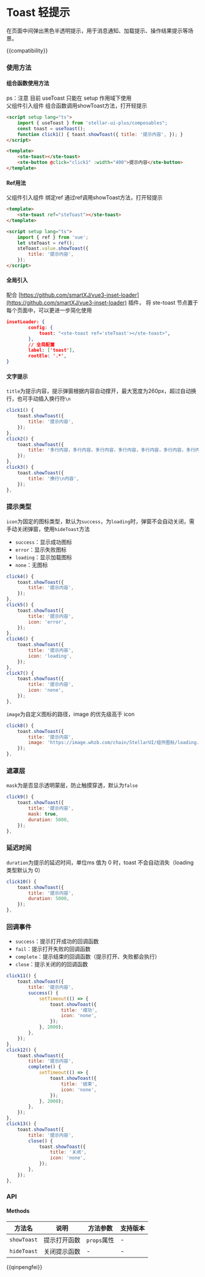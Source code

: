 # Toast 轻提示

在页面中间弹出黑色半透明提示，用于消息通知、加载提示、操作结果提示等场景。

{{compatibility}}

### 使用方法

#### 组合函数使用方法

ps：注意 目前 useToast 只能在 setup 作用域下使用  
父组件引入组件 组合函数调用showToast方法，打开轻提示

```html
<script setup lang="ts">
    import { useToast } from 'stellar-ui-plus/composables";
    const toast = useToast();
    function click1() { toast.showToast({ title: '提示内容', }); }
</script>
```

```html
<template>
    <ste-toast></ste-toast>
    <ste-button @click="click1" :width="400">提示内容</ste-button>
</template>
```

#### Ref用法

父组件引入组件 绑定ref 通过ref调用showToast方法，打开轻提示

```html
<template>
    <ste-toast ref="steToast"></ste-toast>
</template>
```

```html
<script setup lang="ts">
    import { ref } from 'vue';
    let steToast = ref();
    steToast.value.showToast({
        title: '提示内容',
    });
</script>
```

#### 全局引入

配合 [https://github.com/smartXJ/vue3-inset-loader](https://github.com/smartXJ/vue3-inset-loader) 插件， 将 ste-toast 节点置于每个页面中，可以更进一步简化使用

```json
insetLoader: {
        config: {
            toast: "<ste-toast ref='steToast'></ste-toast>",
        },
        // 全局配置
        label: ['toast'],
        rootEle: '.*',
}
```

#### 文字提示

`title`为提示内容，提示弹窗根据内容自动撑开，最大宽度为260px，超过自动换行，也可手动插入换行符`\n`

```javascript
click1() {
	toast.showToast({
		title: '提示内容',
	});
},
click2() {
	toast.showToast({
		title: '多行内容，多行内容，多行内容，多行内容，多行内容，多行内容，多行内容，多行内容，多行内容，',
	});
},
click3() {
	toast.showToast({
		title: '换行\n内容',
	});
},
```

### 提示类型

`icon`为固定的图标类型，默认为`success`，为`loading`时，弹窗不会自动关闭，需手动关闭弹窗，使用`hideToast`方法

-   `success`：显示成功图标
-   `error`：显示失败图标
-   `loading`：显示加载图标
-   `none`：无图标

```javascript
click4() {
	toast.showToast({
		title: '提示内容',
	});
},
click5() {
	toast.showToast({
		title: '提示内容',
		icon: 'error',
	});
},
click6() {
	toast.showToast({
		title: '提示内容',
		icon: 'loading',
	});
},
click7() {
	toast.showToast({
		title: '提示内容',
		icon: 'none',
	});
},
```

`image`为自定义图标的路径，image 的优先级高于 icon

```javascript
click8() {
	toast.showToast({
		title: '提示内容',
		image: 'https://image.whzb.com/chain/StellarUI/组件图标/loading.png',
	});
},
```

### 遮罩层

`mask`为是否显示透明蒙层，防止触摸穿透，默认为`false`

```javascript
click9() {
	toast.showToast({
		title: '提示内容',
		mask: true,
		duration: 5000,
	});
},
```

### 延迟时间

`duration`为提示的延迟时间，单位ms 值为 0 时，toast 不会自动消失（loading 类型默认为 0）

```javascript
click10() {
	toast.showToast({
		title: '提示内容',
		duration: 5000,
	});
},
```

### 回调事件

-   `success`：提示打开成功的回调函数
-   `fail`：提示打开失败的回调函数
-   `complete`：提示结束的回调函数（提示打开、失败都会执行）
-   `close`：提示关闭的的回调函数

```javascript
click11() {
	toast.showToast({
		title: '提示内容',
		success() {
			setTimeout(() => {
				toast.showToast({
					title: '成功',
					icon: 'none',
				});
			}, 2000);
		},
	});
},
click12() {
	toast.showToast({
		title: '提示内容',
		complete() {
			setTimeout(() => {
				toast.showToast({
					title: '结束',
					icon: 'none',
				});
			}, 2000);
		},
	});
},
click13() {
	toast.showToast({
		title: '提示内容',
		close() {
			toast.showToast({
				title: '关闭',
				icon: 'none',
			});
		},
	});
},
```

### API

<!-- props -->

#### Methods

| 方法名      | 说明         | 方法参数    | 支持版本 |
| ----------- | ------------ | ----------- | -------- |
| `showToast` | 提示打开函数 | `props`属性 | -        |
| `hideToast` | 关闭提示函数 | -           | -        |

{{qinpengfei}}
